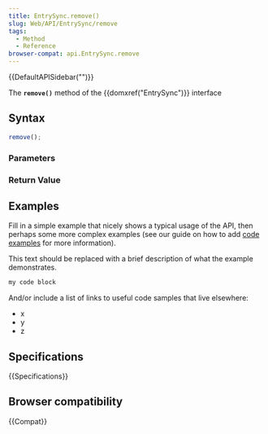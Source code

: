 ```yaml
---
title: EntrySync.remove()
slug: Web/API/EntrySync/remove
tags:
  - Method
  - Reference
browser-compat: api.EntrySync.remove
---
```

{{DefaultAPISidebar("")}}

The **`remove()`** method of the {{domxref("EntrySync")}} interface 

## Syntax

```js
remove();
```

### Parameters



### Return Value



## Examples

Fill in a simple example that nicely shows a typical usage of the API, then perhaps some more complex examples (see our guide on how to add [code examples](/en-US/docs/MDN/Contribute/Structures/Code_examples) for more information).

This text should be replaced with a brief description of what the example demonstrates.

```js
my code block
```

And/or include a list of links to useful code samples that live elsewhere:

*   x
*   y
*   z

## Specifications

{{Specifications}}

## Browser compatibility

{{Compat}}

